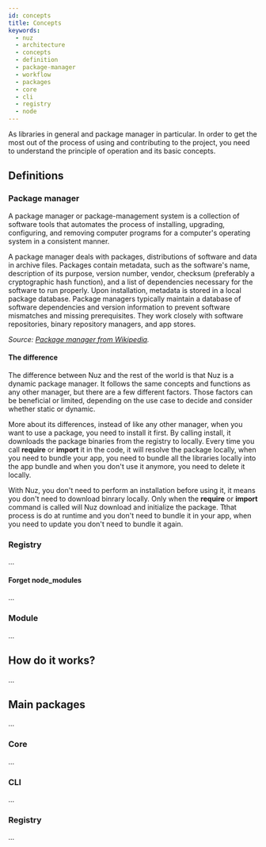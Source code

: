 ```yaml
---
id: concepts
title: Concepts
keywords:
  - nuz
  - architecture
  - concepts
  - definition
  - package-manager
  - workflow
  - packages
  - core
  - cli
  - registry
  - node
---
```


As libraries in general and package manager in particular. In order to get the most out of the process of using and contributing to the project, you need to understand the principle of operation and its basic concepts.

## Definitions

### Package manager

A package manager or package-management system is a collection of software tools that automates the process of installing, upgrading, configuring, and removing computer programs for a computer's operating system in a consistent manner.

A package manager deals with packages, distributions of software and data in archive files. Packages contain metadata, such as the software's name, description of its purpose, version number, vendor, checksum (preferably a cryptographic hash function), and a list of dependencies necessary for the software to run properly. Upon installation, metadata is stored in a local package database. Package managers typically maintain a database of software dependencies and version information to prevent software mismatches and missing prerequisites. They work closely with software repositories, binary repository managers, and app stores.

*Source: [Package manager from Wikipedia](https://en.wikipedia.org/wiki/Package_manager).*

#### The difference

The difference between Nuz and the rest of the world is that Nuz is a dynamic package manager. It follows the same concepts and functions as any other manager, but there are a few different factors. Those factors can be beneficial or limited, depending on the use case to decide and consider whether static or dynamic.

More about its differences, instead of like any other manager, when you want to use a package, you need to install it first. By calling install, it downloads the package binaries from the registry to locally. Every time you call **require** or **import** it in the code, it will resolve the package locally, when you need to bundle your app, you need to bundle all the libraries locally into the app bundle and when you don't use it anymore, you need to delete it locally.

With Nuz, you don't need to perform an installation before using it, it means you don't need to download binrary locally. Only when the **require** or **import** command is called will Nuz download and initialize the package. Tthat process is do at runtime and you don't need to bundle it in your app, when you need to update you don't need to bundle it again.

### Registry

...

#### Forget node_modules

...

### Module

...

## How do it works?

...

## Main packages

...

### Core

...

### CLI

...

### Registry

...
